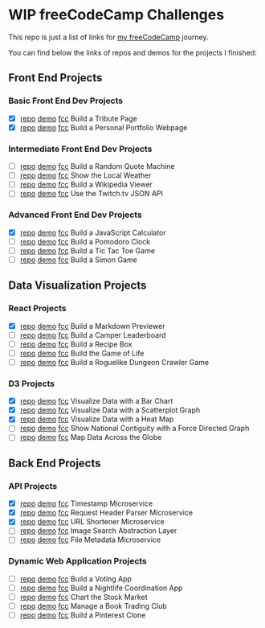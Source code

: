 # WIP freeCodeCamp Challenges

This repo is just a list of links for [my freeCodeCamp](https://www.freecodecamp.com/zsoltime) journey.

You can find below the links of repos and demos for the projects I finished:

## Front End Projects

### Basic Front End Dev Projects

- [x] [repo](https://github.com/zsoltime/fcc-tribute) [demo](https://zsolti.co/fcc/tribute/) [fcc](https://www.freecodecamp.org/challenges/build-a-tribute-page) Build a Tribute Page
- [x] [repo](https://github.com/zsoltime/fcc-portfolio) [demo](https://zsolti.co/fcc/portfolio/) [fcc](https://www.freecodecamp.org/challenges/build-a-personal-portfolio-webpage) Build a Personal Portfolio Webpage 

### Intermediate Front End Dev Projects

- [ ] [repo]() [demo]() [fcc](https://www.freecodecamp.org/challenges/build-a-random-quote-machine) Build a Random Quote Machine
- [ ] [repo]() [demo]() [fcc](https://www.freecodecamp.org/challenges/show-the-local-weather) Show the Local Weather 
- [ ] [repo]() [demo]() [fcc](https://www.freecodecamp.org/challenges/build-a-wikipedia-viewer) Build a Wikipedia Viewer
- [ ] [repo]() [demo]() [fcc](https://www.freecodecamp.org/challenges/use-the-twitchtv-json-api) Use the Twitch.tv JSON API

### Advanced Front End Dev Projects

- [x] [repo](https://github.com/zsoltime/react-calculator) [demo](https://zsolti.co/react/calculator) [fcc](https://www.freecodecamp.org/challenges/build-a-javascript-calculator) Build a JavaScript Calculator
- [ ] [repo]() [demo]() [fcc](https://www.freecodecamp.org/challenges/build-a-pomodoro-clock) Build a Pomodoro Clock
- [ ] [repo]() [demo]() [fcc](https://www.freecodecamp.org/challenges/build-a-tic-tac-toe-game) Build a Tic Tac Toe Game
- [ ] [repo]() [demo]() [fcc](https://www.freecodecamp.org/challenges/build-a-simon-game) Build a Simon Game

## Data Visualization Projects

### React Projects
- [x] [repo](https://github.com/zsoltime/react-markdown-previewer) [demo](https://zsolti.co/fcc/markdown/) [fcc](https://www.freecodecamp.org/challenges/build-a-markdown-previewer) Build a Markdown Previewer
- [ ] [repo]() [demo]() [fcc](https://www.freecodecamp.org/challenges/build-a-camper-leaderboard) Build a Camper Leaderboard
- [ ] [repo]() [demo]() [fcc](https://www.freecodecamp.org/challenges/build-a-recipe-box) Build a Recipe Box
- [ ] [repo]() [demo]() [fcc](https://www.freecodecamp.org/challenges/build-the-game-of-life) Build the Game of Life
- [ ] [repo]() [demo]() [fcc](https://www.freecodecamp.org/challenges/build-a-roguelike-dungeon-crawler-game) Build a Roguelike Dungeon Crawler Game

### D3 Projects

- [x] [repo](https://github.com/zsoltime/d3-bar-chart) [demo]() [fcc](https://www.freecodecamp.org/challenges/visualize-data-with-a-bar-chart) Visualize Data with a Bar Chart
- [x] [repo](https://github.com/zsoltime/d3-scatterplot-graph) [demo]() [fcc](https://www.freecodecamp.org/challenges/visualize-data-with-a-scatterplot-graph) Visualize Data with a Scatterplot Graph
- [x] [repo](https://github.com/zsoltime/d3-heat-map) [demo]() [fcc](https://www.freecodecamp.org/challenges/visualize-data-with-a-heat-map) Visualize Data with a Heat Map
- [ ] [repo]() [demo]() [fcc](https://www.freecodecamp.org/challenges/show-national-contiguity-with-a-force-directed-graph) Show National Contiguity with a Force Directed Graph
- [ ] [repo]() [demo]() [fcc](https://www.freecodecamp.org/challenges/map-data-across-the-globe) Map Data Across the Globe

## Back End Projects

### API Projects

- [x] [repo](https://github.com/zsoltime/fcc-timestamp) [demo](http://fcc-api-ts.herokuapp.com/) [fcc](https://www.freecodecamp.org/challenges/timestamp-microservice) Timestamp Microservice
- [x] [repo](https://github.com/zsoltime/fcc-request-header) [demo](https://fcc-api-hr.herokuapp.com/) [fcc](https://www.freecodecamp.org/challenges/request-header-parser-microservice) Request Header Parser Microservice
- [x] [repo](https://github.com/zsoltime/url-shortener) [demo](https://sty.herokuapp.com/) [fcc](https://www.freecodecamp.org/challenges/url-shortener-microservice) URL Shortener Microservice
- [ ] [repo]() [demo]() [fcc](https://www.freecodecamp.org/challenges/image-search-abstraction-layer) Image Search Abstraction Layer
- [ ] [repo]() [demo]() [fcc](https://www.freecodecamp.org/challenges/file-metadata-microservice) File Metadata Microservice

### Dynamic Web Application Projects

- [ ] [repo]() [demo]() [fcc](https://www.freecodecamp.org/challenges/build-a-voting-app) Build a Voting App
- [ ] [repo]() [demo]() [fcc](https://www.freecodecamp.org/challenges/build-a-nightlife-coordination-app) Build a Nightlife Coordination App
- [ ] [repo]() [demo]() [fcc](https://www.freecodecamp.org/challenges/chart-the-stock-market) Chart the Stock Market
- [ ] [repo]() [demo]() [fcc](https://www.freecodecamp.org/challenges/manage-a-book-trading-club) Manage a Book Trading Club
- [ ] [repo]() [demo]() [fcc](https://www.freecodecamp.org/challenges/build-a-pinterest-clone) Build a Pinterest Clone
